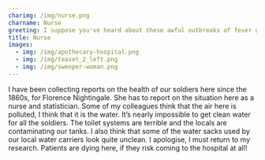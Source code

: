 ```yaml
---
charimg: /img/nurse.png
charname: Nurse
greeting: I suppose you've heard about these awful outbreaks of fever going on recently!
title: Nurse
images:
  - img: /img/apothecary-hospital.png
  - img: /img/teaset_2_left.png
  - img: /img/sweeper-woman.png
---
```

I have been collecting reports on the health of our soldiers here since the 1860s, for Florence Nightingale. She has to report on the situation here as a nurse and statistician. Some of my colleagues think that the air here is polluted, I think that it is the water. It’s nearly impossible to get clean water for all the soldiers. The toilet systems are terrible and the locals are contaminating our tanks. I also think that some of the water sacks used by our local water carriers look quite unclean. I apologise, I must return to my research. Patients are dying here, if they risk coming to the hospital at all!